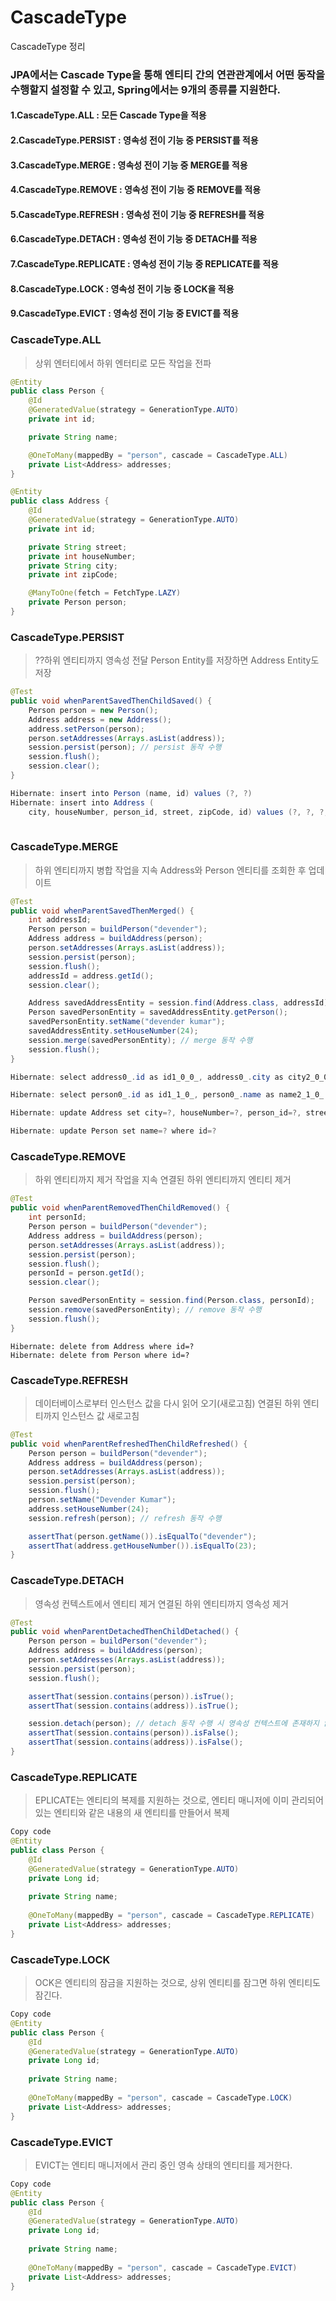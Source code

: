 # CascadeType
CascadeType 정리


### JPA에서는 Cascade Type을 통해 엔티티 간의 연관관계에서 어떤 동작을 수행할지 설정할 수 있고, Spring에서는 9개의 종류를 지원한다.

#### 1.CascadeType.ALL : 모든 Cascade Type을 적용
#### 2.CascadeType.PERSIST : 영속성 전이 기능 중 PERSIST를 적용
#### 3.CascadeType.MERGE : 영속성 전이 기능 중 MERGE를 적용
#### 4.CascadeType.REMOVE : 영속성 전이 기능 중 REMOVE를 적용
#### 5.CascadeType.REFRESH : 영속성 전이 기능 중 REFRESH를 적용
#### 6.CascadeType.DETACH : 영속성 전이 기능 중 DETACH를 적용
#### 7.CascadeType.REPLICATE : 영속성 전이 기능 중 REPLICATE를 적용
#### 8.CascadeType.LOCK : 영속성 전이 기능 중 LOCK을 적용
#### 9.CascadeType.EVICT : 영속성 전이 기능 중 EVICT를 적용


### CascadeType.ALL
>상위 엔터티에서 하위 엔터티로 모든 작업을 전파

```java
@Entity
public class Person {
    @Id
    @GeneratedValue(strategy = GenerationType.AUTO)
    private int id;

    private String name;

    @OneToMany(mappedBy = "person", cascade = CascadeType.ALL)
    private List<Address> addresses;
}

```
```java
@Entity
public class Address {
    @Id
    @GeneratedValue(strategy = GenerationType.AUTO)
    private int id;

    private String street;
    private int houseNumber;
    private String city;
    private int zipCode;

    @ManyToOne(fetch = FetchType.LAZY)
    private Person person;
}
```

### CascadeType.PERSIST
>??하위 엔티티까지 영속성 전달
Person Entity를 저장하면 Address Entity도 저장

```java
@Test
public void whenParentSavedThenChildSaved() {
    Person person = new Person();
    Address address = new Address();
    address.setPerson(person);
    person.setAddresses(Arrays.asList(address));
    session.persist(person); // persist 동작 수행
    session.flush();
    session.clear();
}
```
```java
Hibernate: insert into Person (name, id) values (?, ?)
Hibernate: insert into Address (
    city, houseNumber, person_id, street, zipCode, id) values (?, ?, ?, ?, ?, ?)
    
 ````   
### CascadeType.MERGE
>하위 엔티티까지 병합 작업을 지속
Address와 Person 엔티티를 조회한 후 업데이트

```java
@Test
public void whenParentSavedThenMerged() {
    int addressId;
    Person person = buildPerson("devender");
    Address address = buildAddress(person);
    person.setAddresses(Arrays.asList(address));
    session.persist(person);
    session.flush();
    addressId = address.getId();
    session.clear();

    Address savedAddressEntity = session.find(Address.class, addressId);
    Person savedPersonEntity = savedAddressEntity.getPerson();
    savedPersonEntity.setName("devender kumar");
    savedAddressEntity.setHouseNumber(24);
    session.merge(savedPersonEntity); // merge 동작 수행
    session.flush();
}

```
```java
Hibernate: select address0_.id as id1_0_0_, address0_.city as city2_0_0_, address0_.houseNumber as houseNum3_0_0_, address0_.person_id as person_i6_0_0_, address0_.street as street4_0_0_, address0_.zipCode as zipCode5_0_0_ from Address address0_ where address0_.id=?

Hibernate: select person0_.id as id1_1_0_, person0_.name as name2_1_0_ from Person person0_ where person0_.id=?

Hibernate: update Address set city=?, houseNumber=?, person_id=?, street=?, zipCode=? where id=?

Hibernate: update Person set name=? where id=?

```
### CascadeType.REMOVE
>하위 엔티티까지 제거 작업을 지속
연결된 하위 엔티티까지 엔티티 제거


```java
@Test
public void whenParentRemovedThenChildRemoved() {
    int personId;
    Person person = buildPerson("devender");
    Address address = buildAddress(person);
    person.setAddresses(Arrays.asList(address));
    session.persist(person);
    session.flush();
    personId = person.getId();
    session.clear();

    Person savedPersonEntity = session.find(Person.class, personId);
    session.remove(savedPersonEntity); // remove 동작 수행
    session.flush();
}

```
```
Hibernate: delete from Address where id=?
Hibernate: delete from Person where id=?
```
### CascadeType.REFRESH
>데이터베이스로부터 인스턴스 값을 다시 읽어 오기(새로고침)
연결된 하위 엔티티까지 인스턴스 값 새로고침

```java
@Test
public void whenParentRefreshedThenChildRefreshed() {
    Person person = buildPerson("devender");
    Address address = buildAddress(person);
    person.setAddresses(Arrays.asList(address));
    session.persist(person);
    session.flush();
    person.setName("Devender Kumar");
    address.setHouseNumber(24);
    session.refresh(person); // refresh 동작 수행

    assertThat(person.getName()).isEqualTo("devender");
    assertThat(address.getHouseNumber()).isEqualTo(23);
}

```

### CascadeType.DETACH
>영속성 컨텍스트에서 엔티티 제거
연결된 하위 엔티티까지 영속성 제거


```java
@Test
public void whenParentDetachedThenChildDetached() {
    Person person = buildPerson("devender");
    Address address = buildAddress(person);
    person.setAddresses(Arrays.asList(address));
    session.persist(person);
    session.flush();

    assertThat(session.contains(person)).isTrue();
    assertThat(session.contains(address)).isTrue();

    session.detach(person); // detach 동작 수행 시 영속성 컨텍스트에 존재하지 않음.
    assertThat(session.contains(person)).isFalse();
    assertThat(session.contains(address)).isFalse();
}

```

### CascadeType.REPLICATE 
>EPLICATE는 엔티티의 복제를 지원하는 것으로, 
엔티티 매니저에 이미 관리되어 있는 엔티티와 같은 내용의 새 엔티티를 만들어서 복제

```java
Copy code
@Entity
public class Person {
    @Id
    @GeneratedValue(strategy = GenerationType.AUTO)
    private Long id;
 
    private String name;
 
    @OneToMany(mappedBy = "person", cascade = CascadeType.REPLICATE)
    private List<Address> addresses;
}

```

### CascadeType.LOCK

>OCK은 엔티티의 잠금을 지원하는 것으로, 상위 엔티티를 잠그면 하위 엔티티도 잠긴다.

```java
Copy code
@Entity
public class Person {
    @Id
    @GeneratedValue(strategy = GenerationType.AUTO)
    private Long id;
 
    private String name;
 
    @OneToMany(mappedBy = "person", cascade = CascadeType.LOCK)
    private List<Address> addresses;
}

```

### CascadeType.EVICT

>EVICT는 엔티티 매니저에서 관리 중인 영속 상태의 엔티티를 제거한다.

```java
Copy code
@Entity
public class Person {
    @Id
    @GeneratedValue(strategy = GenerationType.AUTO)
    private Long id;
 
    private String name;
 
    @OneToMany(mappedBy = "person", cascade = CascadeType.EVICT)
    private List<Address> addresses;
}
```
